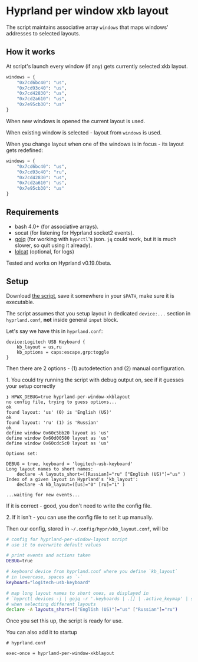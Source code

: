 # Hyprland per window xkb layout

The script maintains associative array `windows` that maps windows' addresses to selected layouts.

## How it works

At script's launch every window (if any) gets currently selected xkb layout.

```python
windows = {
    "0x7cd6bc40": "us",
    "0x7cd93c40": "us",
    "0x7cd42830": "us",
    "0x7cd2a610": "us",
    "0x7e95cb30": "us"
}
```

When new windows is opened the current layout is used.

When existing window is selected - layout from `windows` is used.

When you change layout when one of the windows is in focus - its layout gets redefined:


```python
windows = {
    "0x7cd6bc40": "us",
    "0x7cd93c40": "ru",
    "0x7cd42830": "us",
    "0x7cd2a610": "us",
    "0x7e95cb30": "us"
}
```

## Requirements

* bash 4.0+ (for associative arrays).
* socat (for listening for Hyprland socket2 events).
* [gojq](https://github.com/itchyny/gojq) (for working with `hyprctl`'s json. `jq` could work, but it is much slower, so quit using it already).
* [lolcat](https://github.com/jaseg/lolcat) (optional, for logs)

Tested and works on Hyprland v0.19.0beta.

## Setup

Download [the script](./hyprland-per-window-xkblayout), save it somewhere in your `$PATH`, make sure it is executable.

The script assumes that you setup layout in dedicated `device:...` section in `hyprland.conf`, **not** inside general `input` block.

Let's say we have this in `hyprland.conf`:

```
device:Logitech USB Keyboard {
    kb_layout = us,ru
    kb_options = caps:escape,grp:toggle
}
```

Then there are 2 options - (1) autodetection and (2) manual configuration.

1\. You could try running the script with debug output on, see if it guesses your setup correctly

```
❯ HPWX_DEBUG=true hyprland-per-window-xkblayout
no config file, trying to guess options...
ok
found layout: 'us' (0) is 'English (US)'
ok
found layout: 'ru' (1) is 'Russian'
ok
define window 0x60c5bb20 layout as 'us'
define window 0x60d00580 layout as 'us'
define window 0x60cdc5c0 layout as 'us'

Options set:

DEBUG = true, keyboard = 'logitech-usb-keyboard'
Long layout names to short names:
    declare -A layouts_short=([Russian]="ru" ["English (US)"]="us" )
Index of a given layout in Hyprland's 'kb_layout':
    declare -A kb_layout=([us]="0" [ru]="1" )

...waiting for new events...
```

If it is correct - good, you don't need to write the config file.

2\. If it isn't - you can use the config file to set it up manually.

Then our config, stored in `~/.config/hypr/xkb_layout.conf`, will be

```sh
# config for hyprland-per-window-layout script
# use it to overwrite default values

# print events and actions taken
DEBUG=true

# keyboard device from hyprland.conf where you define `kb_layout`
# in lowercase, spaces as `-`
keyboard="logitech-usb-keyboard"

# map long layout names to short ones, as displayed in
# `hyprctl devices -j | gojq -r '.keyboards | .[] | .active_keymap' | sort -u`
# when selecting different layouts
declare -A layouts_short=(["English (US)"]="us" ["Russian"]="ru")
```

Once you set this up, the script is ready for use.

You can also add it to startup

```
# hyprland.conf

exec-once = hyprland-per-window-xkblayout
```
